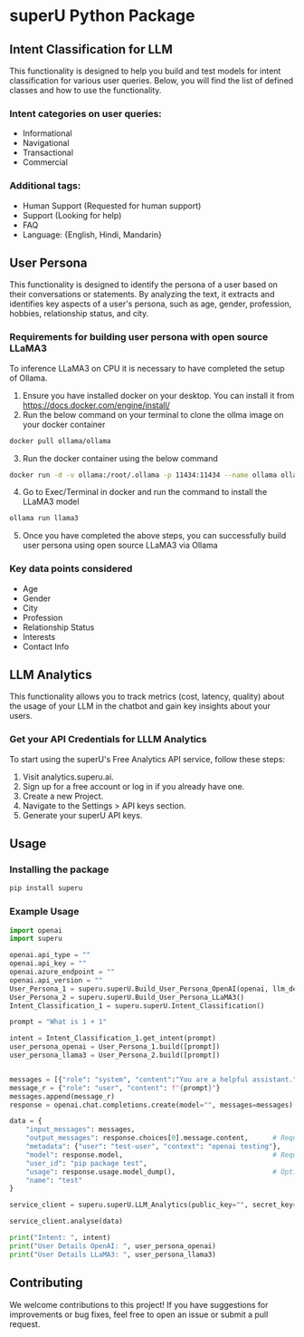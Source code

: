 # superU Python Package

## Intent Classification for LLM

This functionality is designed to help you build and test models for intent classification for various user queries. Below, you will find the list of defined classes and how to use the functionality. 

### Intent categories on user queries:

- Informational
- Navigational
- Transactional
- Commercial

### Additional tags:

- Human Support (Requested for human support)
- Support (Looking for help)
- FAQ
- Language: {English, Hindi, Mandarin}


## User Persona

This functionality is designed to identify the persona of a user based on their conversations or statements. By analyzing the text, it extracts and identifies key aspects of a user's persona, such as age, gender, profession, hobbies, relationship status, and city.

### Requirements for building user persona with open source LLaMA3
To inference LLaMA3 on CPU it is necessary to have completed the setup of Ollama.
1. Ensure you have installed docker on your desktop. You can install it from https://docs.docker.com/engine/install/
2. Run the below command on your terminal to clone the ollma image on your docker container
```bash
docker pull ollama/ollama
```
3. Run the docker container using the below command
```bash
docker run -d -v ollama:/root/.ollama -p 11434:11434 --name ollama ollama/ollama
```
4. Go to Exec/Terminal in docker and run the command to install the LLaMA3 model
```bash
ollama run llama3
```
5. Once you have completed the above steps, you can successfully build user persona using open source LLaMA3 via Ollama

### Key data points considered
- Age
- Gender
- City
- Profession
- Relationship Status
- Interests
- Contact Info


## LLM Analytics

This functionality allows you to track metrics (cost, latency, quality) about the usage of your LLM in the chatbot and gain key insights about your users.


### Get your API Credentials for LLLM Analytics

To start using the superU's Free Analytics API service, follow these steps:

1. Visit analytics.superu.ai.
2. Sign up for a free account or log in if you already have one.
3. Create a new Project.
4. Navigate to the Settings > API keys section.
5. Generate your superU API keys.


## Usage

### Installing the package

```bash
pip install superu
```

### Example Usage
```python
import openai
import superu

openai.api_type = ""
openai.api_key = ""
openai.azure_endpoint = ""
openai.api_version = ""
User_Persona_1 = superu.superU.Build_User_Persona_OpenAI(openai, llm_deploymentname='')
User_Persona_2 = superu.superU.Build_User_Persona_LLaMA3()
Intent_Classification_1 = superu.superU.Intent_Classification()

prompt = "What is 1 + 1"

intent = Intent_Classification_1.get_intent(prompt)
user_persona_openai = User_Persona_1.build([prompt])
user_persona_llama3 = User_Persona_2.build([prompt])


messages = [{"role": "system", "content":"You are a helpful assistant."}]
message_r = {"role": "user", "content": f"{prompt}"}
messages.append(message_r)
response = openai.chat.completions.create(model="", messages=messages)

data = {
    "input_messages": messages,                                         # Required - Input Messages 
    "output_messages": response.choices[0].message.content,      # Required - the output from the model
    "metadata": {"user": "test-user", "context": "openai testing"},     # Optional - to give some metadata to the conversation
    "model": response.model,                                     # Required - Name of the model
    "user_id": "pip package test",                                                      # Optional - if not given a user_id will be generated
    "usage": response.usage.model_dump(),                        # Optional - usage details to track the model usage and costs
    "name": "test"                                                          # Optional - to name the given conversation 
}

service_client = superu.superU.LLM_Analytics(public_key="", secret_key="")

service_client.analyse(data)

print("Intent: ", intent)
print("User Details OpenAI: ", user_persona_openai)
print("User Details LLaMA3: ", user_persona_llama3)

```


## Contributing

We welcome contributions to this project! If you have suggestions for improvements or bug fixes, feel free to open an issue or submit a pull request.
